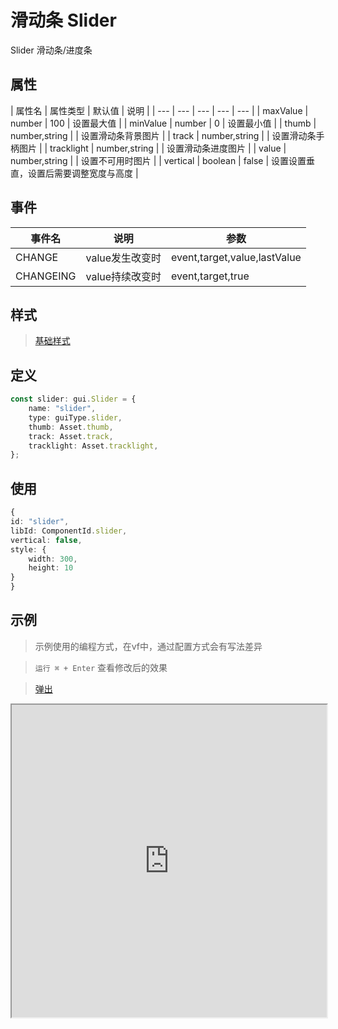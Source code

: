 # 滑动条 Slider


Slider 滑动条/进度条

## 属性

| 属性名 | 属性类型 | 默认值 | 说明 |
| --- | --- | --- | --- | --- |
| maxValue | number | 100 | 设置最大值 |
| minValue | number | 0 | 设置最小值 |
| thumb | number,string |  | 设置滑动条背景图片 |
| track | number,string |  | 设置滑动条手柄图片 |
| tracklight | number,string |  | 设置滑动条进度图片 |
| value | number,string |  | 设置不可用时图片 |
| vertical | boolean | false | 设置设置垂直，设置后需要调整宽度与高度 |


## 事件

| 事件名  | 说明 | 参数 |
| --- | --- | --- |
|  CHANGE | value发生改变时 | event,target,value,lastValue |
|  CHANGEING | value持续改变时 | event,target,true|false |

## 样式

> [基础样式](/handbook/style.html#样式)

## 定义
``` typescript
const slider: gui.Slider = {
    name: "slider",
    type: guiType.slider,
    thumb: Asset.thumb,
    track: Asset.track,
    tracklight: Asset.tracklight,
};
```

## 使用
``` typescript
{
id: "slider",
libId: ComponentId.slider,
vertical: false,
style: {
    width: 300,
    height: 10
}
}
```

## 示例

> 示例使用的编程方式，在vf中，通过配置方式会有写法差异

> `运行 ⌘ + Enter` 查看修改后的效果

> [弹出](https://vipkid-edu.github.io/vf-gui/play/#example/TestSlider)

<iframe src="https://vipkid-edu.github.io/vf-gui/play/#example/TestSlider" height="500" width="100%"></iframe>